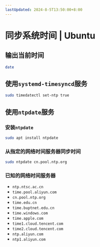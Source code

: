 ```yaml
---
lastUpdated: 2024-8-5T13:50:00+8:00
---
```


# 同步系统时间 | Ubuntu

## 输出当前时间

```bash
date
```

## 使用`systemd-timesyncd`服务

```bash
sudo timedatectl set-ntp true
```

## 使用`ntpdate`服务

### 安装`ntpdate`

```bash
sudo apt install ntpdate
```

### 从指定的网络时间服务器同步时间

```bash
sudo ntpdate cn.pool.ntp.org
```

### 已知的网络时间服务器

- `ntp.ntsc.ac.cn`
- `time.pool.aliyun.com`
- `cn.pool.ntp.org`
- `time.edu.cn`
- `time.buptnet.edu.cn`
- `time.windows.com`
- `time.apple.com`
- `time1.cloud.tencent.com`
- `time2.cloud.tencent.com`
- `ntp.aliyun.com`
- `ntp1.aliyun.com`
